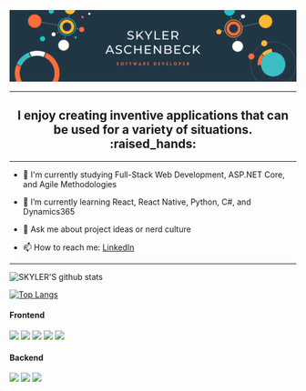 ![HEADER](https://github.com/saschenbeck/saschenbeck/blob/main/Skyler%20Aschenbeck%20LinkedIn%20Banner.png)

---
<h2 align="center"> I enjoy creating inventive applications that can be used for a variety of situations. :raised_hands:</h2>

---

* 🔭 I'm currently studying Full-Stack Web Development, ASP.NET Core, and Agile Methodologies
* 🌱 I’m currently learning React, React Native, Python, C#, and Dynamics365
* 💬 Ask me about project ideas or nerd culture

*  📫 How to reach me: [LinkedIn](https://www.linkedin.com/in/skyler-aschenbeck)

---

<!--
**saschenbeck/saschenbeck** is a ✨ _special_ ✨ repository because its `README.md` (this file) appears on your GitHub profile.
Here are some ideas to get you started:

- 🔭 I’m currently working on ...
- 🌱 I’m currently learning ...
- 👯 I’m looking to collaborate on ...
- 🤔 I’m looking for help with ...
- 💬 Ask me about ...
- 📫 How to reach me: ...
- 😄 Pronouns: ...
- ⚡ Fun fact: ...
-->

![SKYLER'S github stats](https://github-readme-stats.vercel.app/api?username=saschenbeck&show_icons=true&theme=highcontrast&count_private=true&hide=stars,issues)


[![Top Langs](https://github-readme-stats.vercel.app/api/top-langs/?username=saschenbeck&theme=highcontrast&layout=compact)](https://github.com/saschenbeck/github-readme-stats)


#### Frontend
<p float="left">
  <img src="https://img.shields.io/badge/javascript%20-%23323330.svg?&style=for-the-badge&logo=javascript&logoColor=%23F7DF1E"/>
  <img src="https://img.shields.io/badge/html5%20-%23E34F26.svg?&style=for-the-badge&logo=html5&logoColor=white"/>
  <img src="https://img.shields.io/badge/css3%20-%231572B6.svg?&style=for-the-badge&logo=css3&logoColor=white"/>
  <img src="https://img.shields.io/badge/bootstrap%20-%23563D7C.svg?&style=for-the-badge&logo=bootstrap&logoColor=white"/>
  <img src="https://img.shields.io/badge/jquery%20-%230769AD.svg?&style=for-the-badge&logo=jquery&logoColor=white"/>
</p>



#### Backend
<p float="left">
  <img src="https://img.shields.io/badge/spring%20-%236DB33F.svg?&style=for-the-badge&logo=spring&logoColor=white"/>
  <img src="https://img.shields.io/badge/java-%23ED8B00.svg?&style=for-the-badge&logo=java&logoColor=white"/>
  <img src="https://img.shields.io/badge/mysql-%2300f.svg?&style=for-the-badge&logo=mysql&logoColor=white"/>
</p>

